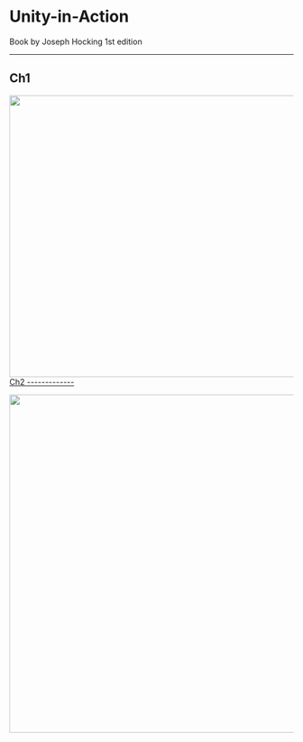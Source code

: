 # Unity-in-Action
Book by Joseph Hocking 1st edition

---------------
Ch1
------------


<a href="url"><img src="https://github.com/aTasja/Unity-in-Action/blob/master/Ch1/Scene.png" align="left" height="500" width="650">

<br/>  
<br/>  
<br/>  
<br/>  
<br/>  
<br/>  
<br/>  
<br/>  
<br/>    
Ch2
-------------


<a href="url"><img src="https://github.com/aTasja/Unity-in-Action/blob/master/Ch2-Ch3/Scene.png" align="left" height="600" width="1000">
